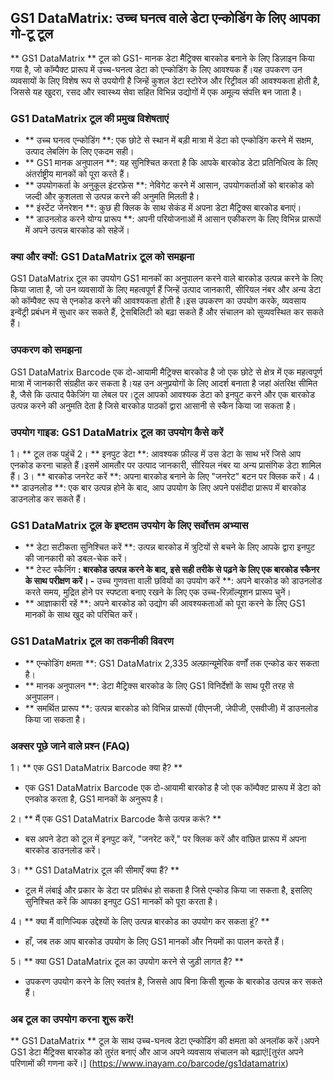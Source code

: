 ## GS1 DataMatrix: उच्च घनत्व वाले डेटा एन्कोडिंग के लिए आपका गो-टू टूल

** GS1 DataMatrix ** टूल को GS1- मानक डेटा मैट्रिक्स बारकोड बनाने के लिए डिज़ाइन किया गया है, जो कॉम्पैक्ट प्रारूप में उच्च-घनत्व डेटा को एन्कोडिंग के लिए आवश्यक हैं।यह उपकरण उन व्यवसायों के लिए विशेष रूप से उपयोगी है जिन्हें कुशल डेटा स्टोरेज और रिट्रीवल की आवश्यकता होती है, जिससे यह खुदरा, रसद और स्वास्थ्य सेवा सहित विभिन्न उद्योगों में एक अमूल्य संपत्ति बन जाता है।

### GS1 DataMatrix टूल की प्रमुख विशेषताएं

- ** उच्च घनत्व एन्कोडिंग **: एक छोटे से स्थान में बड़ी मात्रा में डेटा को एन्कोडिंग करने में सक्षम, उत्पाद लेबलिंग के लिए एकदम सही।
- ** GS1 मानक अनुपालन **: यह सुनिश्चित करता है कि आपके बारकोड डेटा प्रतिनिधित्व के लिए अंतर्राष्ट्रीय मानकों को पूरा करते हैं।
- ** उपयोगकर्ता के अनुकूल इंटरफ़ेस **: नेविगेट करने में आसान, उपयोगकर्ताओं को बारकोड को जल्दी और कुशलता से उत्पन्न करने की अनुमति मिलती है।
- ** इंस्टेंट जेनरेशन **: कुछ ही क्लिक के साथ सेकंड में अपना डेटा मैट्रिक्स बारकोड बनाएं।
- ** डाउनलोड करने योग्य प्रारूप **: अपनी परियोजनाओं में आसान एकीकरण के लिए विभिन्न प्रारूपों में अपने उत्पन्न बारकोड को सहेजें।

### क्या और क्यों: GS1 DataMatrix टूल को समझना

GS1 DataMatrix टूल का उपयोग GS1 मानकों का अनुपालन करने वाले बारकोड उत्पन्न करने के लिए किया जाता है, जो उन व्यवसायों के लिए महत्वपूर्ण हैं जिन्हें उत्पाद जानकारी, सीरियल नंबर और अन्य डेटा को कॉम्पैक्ट रूप से एनकोड करने की आवश्यकता होती है।इस उपकरण का उपयोग करके, व्यवसाय इन्वेंट्री प्रबंधन में सुधार कर सकते हैं, ट्रेसबिलिटी को बढ़ा सकते हैं और संचालन को सुव्यवस्थित कर सकते हैं।

### उपकरण को समझना

GS1 DataMatrix Barcode एक दो-आयामी मैट्रिक्स बारकोड है जो एक छोटे से क्षेत्र में एक महत्वपूर्ण मात्रा में जानकारी संग्रहीत कर सकता है।यह उन अनुप्रयोगों के लिए आदर्श बनाता है जहां अंतरिक्ष सीमित है, जैसे कि उत्पाद पैकेजिंग या लेबल पर।टूल आपको आवश्यक डेटा को इनपुट करने और एक बारकोड उत्पन्न करने की अनुमति देता है जिसे बारकोड पाठकों द्वारा आसानी से स्कैन किया जा सकता है।

### उपयोग गाइड: GS1 DataMatrix टूल का उपयोग कैसे करें

1। ** टूल तक पहुंचें
2। ** इनपुट डेटा **: आवश्यक फ़ील्ड में उस डेटा के साथ भरें जिसे आप एनकोड करना चाहते हैं।इसमें आमतौर पर उत्पाद जानकारी, सीरियल नंबर या अन्य प्रासंगिक डेटा शामिल हैं।
3। ** बारकोड जनरेट करें **: अपना बारकोड बनाने के लिए "जनरेट" बटन पर क्लिक करें।
4। ** डाउनलोड **: एक बार उत्पन्न होने के बाद, आप उपयोग के लिए अपने पसंदीदा प्रारूप में बारकोड डाउनलोड कर सकते हैं।

### GS1 DataMatrix टूल के इष्टतम उपयोग के लिए सर्वोत्तम अभ्यास

- ** डेटा सटीकता सुनिश्चित करें **: उत्पन्न बारकोड में त्रुटियों से बचने के लिए आपके द्वारा इनपुट की जानकारी को डबल-चेक करें।
- ** टेस्ट स्कैनिंग **: बारकोड उत्पन्न करने के बाद, इसे सही तरीके से पढ़ने के लिए एक बारकोड स्कैनर के साथ परीक्षण करें।
-** उच्च गुणवत्ता वाली छवियों का उपयोग करें **: अपने बारकोड को डाउनलोड करते समय, मुद्रित होने पर स्पष्टता बनाए रखने के लिए एक उच्च-रिज़ॉल्यूशन प्रारूप चुनें।
- ** आज्ञाकारी रहें **: अपने बारकोड को उद्योग की आवश्यकताओं को पूरा करने के लिए GS1 मानकों के साथ खुद को परिचित करें।

### GS1 DataMatrix टूल का तकनीकी विवरण

- ** एन्कोडिंग क्षमता **: GS1 DataMatrix 2,335 अल्फ़ान्यूमेरिक वर्णों तक एन्कोड कर सकता है।
- ** मानक अनुपालन **: डेटा मैट्रिक्स बारकोड के लिए GS1 विनिर्देशों के साथ पूरी तरह से अनुपालन।
- ** समर्थित प्रारूप **: उत्पन्न बारकोड को विभिन्न प्रारूपों (पीएनजी, जेपीजी, एसवीजी) में डाउनलोड किया जा सकता है।

### अक्सर पूछे जाने वाले प्रश्न (FAQ)

1। ** एक GS1 DataMatrix Barcode क्या है? **
- एक GS1 DataMatrix Barcode एक दो-आयामी बारकोड है जो एक कॉम्पैक्ट प्रारूप में डेटा को एनकोड करता है, GS1 मानकों के अनुरूप है।

2। ** मैं एक GS1 DataMatrix Barcode कैसे उत्पन्न करूं? **
- बस अपने डेटा को टूल में इनपुट करें, "जनरेट करें," पर क्लिक करें और वांछित प्रारूप में अपना बारकोड डाउनलोड करें।

3। ** GS1 DataMatrix टूल की सीमाएँ क्या हैं? **
- टूल में लंबाई और प्रकार के डेटा पर प्रतिबंध हो सकता है जिसे एन्कोड किया जा सकता है, इसलिए सुनिश्चित करें कि आपका इनपुट GS1 मानकों को पूरा करता है।

4। ** क्या मैं वाणिज्यिक उद्देश्यों के लिए उत्पन्न बारकोड का उपयोग कर सकता हूं? **
- हाँ, जब तक आप बारकोड उपयोग के लिए GS1 मानकों और नियमों का पालन करते हैं।

5। ** क्या GS1 DataMatrix टूल का उपयोग करने से जुड़ी लागत है? **
- उपकरण उपयोग करने के लिए स्वतंत्र है, जिससे आप बिना किसी शुल्क के बारकोड उत्पन्न कर सकते हैं।

### अब टूल का उपयोग करना शुरू करें!

** GS1 DataMatrix ** टूल के साथ उच्च-घनत्व डेटा एन्कोडिंग की क्षमता को अनलॉक करें।अपने GS1 डेटा मैट्रिक्स बारकोड को तुरंत बनाएं और आज अपने व्यवसाय संचालन को बढ़ाएं![तुरंत अपने परिणामों की गणना करें।] (https://www.inayam.co/barcode/gs1datamatrix)